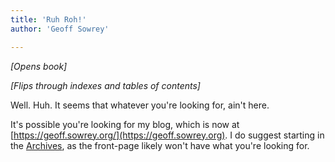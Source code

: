 ```yaml
---
title: 'Ruh Roh!'
author: 'Geoff Sowrey'

---
```


_[Opens book]_

_[Flips through indexes and tables of contents]_

Well. Huh. It seems that whatever you're looking for, ain't here. 

It's possible you're looking for my blog, which is now at [https://geoff.sowrey.org/](https://geoff.sowrey.org). I do suggest starting in the [Archives](https://geoff.sowrey.org/archives/), as the front-page likely won't have what you're looking for. 

